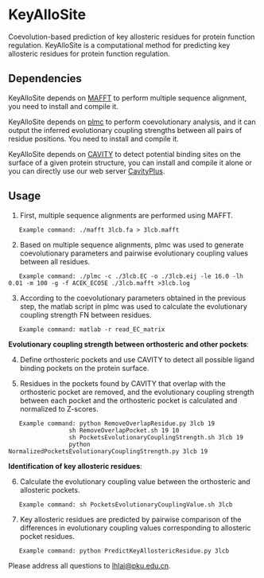 # KeyAlloSite
Coevolution-based prediction of key allosteric residues for protein function regulation.
KeyAlloSite is a computational method for predicting key allosteric residues for protein function regulation.

## Dependencies
KeyAlloSite depends on [MAFFT](https://mafft.cbrc.jp/alignment/software/) to perform multiple sequence alignment, you need to install and compile it.

KeyAlloSite depends on [plmc](https://github.com/debbiemarkslab/plmc) to perform coevolutionary analysis, and it can output the inferred evolutionary coupling strengths between all pairs of residue positions. You need to install and compile it.

KeyAlloSite depends on [CAVITY](http://mdl.ipc.pku.edu.cn/mdlweb/register.php?id=14) to detect potential binding sites on the surface of a given protein structure, you can install and compile it alone or you can directly use our web server [CavityPlus](http://www.pkumdl.cn/cavityplus).

## Usage

1. First, multiple sequence alignments are performed using MAFFT.
```
   Example command: ./mafft 3lcb.fa > 3lcb.mafft

```
2. Based on multiple sequence alignments, plmc was used to generate coevolutionary parameters and pairwise evolutionary coupling values between all residues.
```
   Example command: ./plmc -c ./3lcb.EC -o ./3lcb.eij -le 16.0 -lh 0.01 -m 100 -g -f ACEK_ECO5E ./3lcb.mafft >3lcb.log

```

3. According to the coevolutionary parameters obtained in the previous step, the matlab script in plmc was used to calculate the evolutionary coupling strength FN between residues.
```
   Example command: matlab -r read_EC_matrix

```

   **Evolutionary coupling strength between orthosteric and other pockets**:

4. Define orthosteric pockets and use CAVITY to detect all possible ligand binding pockets on the protein surface.

5. Residues in the pockets found by CAVITY that overlap with the orthosteric pocket are removed, and the evolutionary coupling strength between each pocket and the orthosteric pocket is calculated and normalized to Z-scores.
```
   Example command: python RemoveOverlapResidue.py 3lcb 19
                 sh RemoveOverlapPocket.sh 19 10
                 sh PocketsEvolutionaryCouplingStrength.sh 3lcb 19
                 python NormalizedPocketsEvolutionaryCouplingStrength.py 3lcb 19

```

   **Identification of key allosteric residues**:

6. Calculate the evolutionary coupling value between the orthosteric and allosteric pockets.
```
   Example command: sh PocketsEvolutionaryCouplingValue.sh 3lcb

```

7. Key allosteric residues are predicted by pairwise comparison of the differences in evolutionary coupling values corresponding to allosteric pocket residues.
```
   Example command: python PredictKeyAllostericResidue.py 3lcb

```

Please address all questions to lhlai@pku.edu.cn. 
